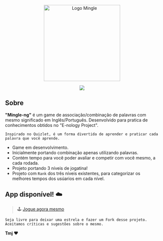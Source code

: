 

<p align="center">
  <img src="https://user-images.githubusercontent.com/48331431/93376879-a3e47b00-f830-11ea-8ecd-3df982b05b34.png" width="250" title="Logo Mingle">
</p>

<p align="center"> 
<img src="https://img.shields.io/badge/mingle--ng-0.1-blue"/>
 </p>
 
## Sobre
 **"Mingle-ng"** é um game de associação/combinação de palavras com mesmo significado em Inglês/Português. 
 Desenvolvido para pratica de conhecimentos obtidos no "E-nology Project".
 
 `Inspirado no Quizlet, é um forma divertida de aprender e praticar cada palavra que você aprende. `
 
 - Game em desenvolvimento.
 - Inicialmente portando combinação apenas utilizando palavras.
 - Contém tempo para você poder avaliar e competir com você mesmo, a cada rodada.
 - Projeto portando 3 níveis de jogatina!
 - Projeto com `Rank` dos três níveis existentes, para categorizar os melhores tempos dos usúarios em cada nível.

 
 ## App disponível! ☁️

> 🕹️ [Jogue agora mesmo](https://andersonmag.github.io/mingle-ng/) 

`Seja livre para deixar uma estrela e fazer um Fork desse projeto.
Aceitamos críticas e sugestões sobre o mesmo.`

**Tmj ❤️** 
